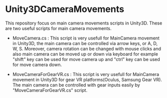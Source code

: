 # Unity3DCameraMovements
This repository focus on main camera movements scripts in Unity3D. These are two useful scripts for main camera movements.     

- MoveCamera.cs : This script is very usefull for MainCamera movement in Unity3D, the main camera can be controlled via arrow keys, or A, D, W, S. Moreover, camera rotation can be changed with mouse clicks and also main camera can be moved up or down via keyboard for example "shift" key can be used for move camera up and "ctrl" key can be used for move camera down.     

- MoveCameraForGearVR.cs : This script is very usefull for MainCamera movement in Unity3D for gear VR platforms(Oculus, Samsung Gear VR). The main camera can be controlled with gear inputs easily by "MoveCameraForGearVR.cs" script.
